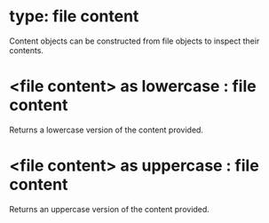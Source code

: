 # type: file content

Content objects can be constructed from file objects to inspect their contents.

# &lt;file content&gt; as lowercase : file content

Returns a lowercase version of the content provided.

# &lt;file content&gt; as uppercase : file content

Returns an uppercase version of the content provided.
